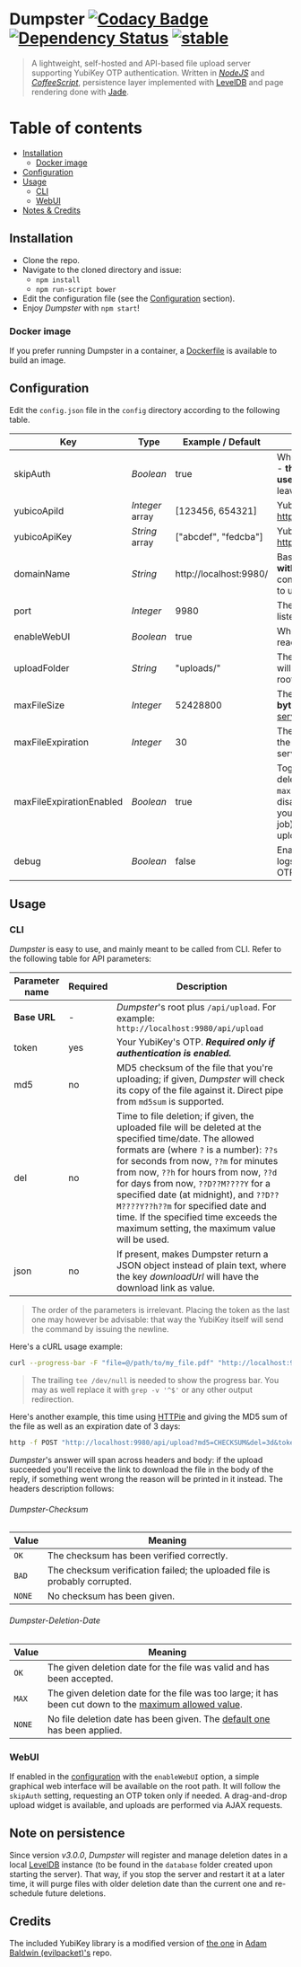 # Dumpster [![Codacy Badge](https://api.codacy.com/project/badge/grade/29b49730fea944feb66f85f73f4c858f)](https://www.codacy.com/app/nmaggioni/Dumpster) [![Dependency Status](https://david-dm.org/nmaggioni/dumpster.svg)](https://david-dm.org/nmaggioni/dumpster) [![stable](http://badges.github.io/stability-badges/dist/stable.svg)](http://github.com/badges/stability-badges)
> A lightweight, self-hosted and API-based file upload server supporting YubiKey OTP authentication. Written in [*NodeJS*][5] and [*CoffeeScript*][6], persistence layer implemented with [LevelDB][10] and page rendering done with [Jade][11].

# Table of contents
+ [Installation](#installation)
  - [Docker image](#docker-image)
+ [Configuration](#configuration)
+ [Usage](#usage)
  - [CLI](#cli)
  - [WebUI](#webui)
+ [Notes & Credits](#note-on-persistence)

## Installation
+ Clone the repo.
+ Navigate to the cloned directory and issue:
  - `npm install`
  - `npm run-script bower`
+ Edit the configuration file (see the [Configuration](#configuration) section).
+ Enjoy *Dumpster* with `npm start`!

### Docker image
If you prefer running Dumpster in a container, a [Dockerfile](Dockerfile) is available to build an image.

## Configuration
Edit the `config.json` file in the `config` directory according to the following table.

| Key | Type | Example / Default | Description |
| --- | --- | --- | --- |
| skipAuth | *Boolean* | true | Whether to skip authentication or not - **this will accept uploads by any user!** If set to true, you can safely leave Yubico's API fields empty. |
| yubicoApiId | *Integer* array| [123456, 654321] | Yubico API IDs - get one at: https://upgrade.yubico.com/getapikey/ |
| yubicoApiKey | *String* array | ["abcdef", "fedcba"] | Yubico API Keys - get one at: https://upgrade.yubico.com/getapikey/ |
| domainName | *String* | http://localhost:9980/ | Base URL of the Dumpster installation **with trailing slash**. This will be used to construct the download links given out to users. |
| port | *Integer* | 9980 | The port that Dumpster will be listening on. |
| enableWebUI | *Boolean* | true | Whether to enable or not the WebUI, reachable on the root path. |
| uploadFolder | *String* | "uploads/" | The folder where the uploaded files will be placed (relative to Dumpster's root). |
| maxFileSize | *Integer* | 52428800 | The maximum upload dimension in **bytes** (remember to [adjust your web server accordingly][4]!) |
| maxFileExpiration | *Integer* | 30 | The maximum time in **days** after which the files will be deleted from the server. |
| maxFileExpirationEnabled | *Boolean* | true | Toggles if files will be forced to be deleted from the server after `maxFileExpiration` time or not. If disabled, files will remain stored until you (or another program like a *cron* job) manually remove them from the uploads directory. |
| debug | *Boolean* | false | Enables debug mode (verbosity of the logs will be increased and YubiKey OTPs will **not** be verified). |

## Usage
### CLI
*Dumpster* is easy to use, and mainly meant to be called from CLI. Refer to the following table for API parameters:

| Parameter name | Required | Description |
| --- | --- | --- |
| **Base URL** | - | *Dumpster*'s root plus `/api/upload`. For example: `http://localhost:9980/api/upload` |
| token | yes | Your YubiKey's OTP. ***Required only if authentication is enabled.***|
| md5 | no | MD5 checksum of the file that you're uploading; if given, *Dumpster* will check its copy of the file against it. Direct pipe from `md5sum` is supported. |
| del | no | Time to file deletion; if given, the uploaded file will be deleted at the specified time/date. The allowed formats are (where `?` is a number): `??s` for seconds from now, `??m` for minutes from now, `??h` for hours from now, `??d` for days from now, `??D??M????Y` for a specified date (at midnight), and `??D??M????Y??h??m` for specified date and time. If the specified time exceeds the maximum setting, the maximum value will be used. |
| json | no | If present, makes Dumpster return a JSON object instead of plain text, where the key _downloadUrl_ will have the download link as value. |

> The order of the parameters is irrelevant. Placing the token as the last one may however be advisable: that way the YubiKey itself will send the command by issuing the newline.

Here's a cURL usage example:
```bash
curl --progress-bar -F "file=@/path/to/my_file.pdf" "http://localhost:9980/api/upload?token=YUBIKEYOTP" | tee /dev/null
```

> The trailing `tee /dev/null` is needed to show the progress bar. You may as well replace it with `grep -v '^$'` or any other output redirection.

Here's another example, this time using [HTTPie][3] and giving the MD5 sum of the file as well as an expiration date of 3 days:
```bash
http -f POST "http://localhost:9980/api/upload?md5=CHECKSUM&del=3d&token=YUBIKEYOTP" file@~/path/to/my_file.pdf
```

*Dumpster*'s answer will span across headers and body: if the upload succeeded you'll receive the link to download the file in the body of the reply, if something went wrong the reason will be printed in it instead. The headers description follows:

###### Dumpster-Checksum

| Value | Meaning |
| --- | --- |
| `OK` | The checksum has been verified correctly. |
| `BAD` | The checksum verification failed; the uploaded file is probably corrupted. |
| `NONE` | No checksum has been given. |

###### Dumpster-Deletion-Date

| Value | Meaning |
| --- | --- |
| `OK` | The given deletion date for the file was valid and has been accepted. |
| `MAX` | The given deletion date for the file was too large; it has been cut down to the [maximum allowed value](#configuration). |
| `NONE` | No file deletion date has been given. The [default one](#configuration) has been applied. |

### WebUI
If enabled in the [configuration](#configuration) with the `enableWebUI` option, a simple graphical web interface will be available on the root path. It will follow the `skipAuth` setting, requesting an OTP token only if needed. A drag-and-drop upload widget is available, and uploads are performed via AJAX requests.

## Note on persistence
Since version *v3.0.0*, *Dumpster* will register and manage deletion dates in a local [LevelDB][10] instance (to be found in the `database` folder created upon starting the server). That way, if you stop the server and restart it at a later time, it will purge files with older deletion date than the current one and re-schedule future deletions.

## Credits
The included YubiKey library is a modified version of [the one][1] in [Adam Baldwin (evilpacket)'s][2] repo.

[1]: https://github.com/evilpacket/node-yubikey
[2]: https://github.com/evilpacket
[3]: https://github.com/jkbrzt/httpie
[4]: http://nginx.org/en/docs/http/ngx_http_core_module.html#client_max_body_size
[5]: https://nodejs.org/en/
[6]: http://coffeescript.org/
[10]: http://leveldb.org/
[11]: http://jade-lang.com/
